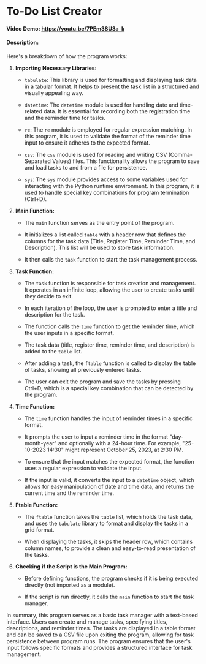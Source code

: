 # To-Do List Creator
#### Video Demo:  <https://youtu.be/7PEm38U3a_k>
#### Description:
Here's a breakdown of how the program works:

1. **Importing Necessary Libraries:**

   - `tabulate`: This library is used for formatting and displaying task data in a tabular format. It helps to present the task list in a structured and visually appealing way.

   - `datetime`: The `datetime` module is used for handling date and time-related data. It is essential for recording both the registration time and the reminder time for tasks.

   - `re`: The `re` module is employed for regular expression matching. In this program, it is used to validate the format of the reminder time input to ensure it adheres to the expected format.

   - `csv`: The `csv` module is used for reading and writing CSV (Comma-Separated Values) files. This functionality allows the program to save and load tasks to and from a file for persistence.

   - `sys`: The `sys` module provides access to some variables used for interacting with the Python runtime environment. In this program, it is used to handle special key combinations for program termination (Ctrl+D).

2. **Main Function:**

   - The `main` function serves as the entry point of the program.

   - It initializes a list called `table` with a header row that defines the columns for the task data (Title, Register Time, Reminder Time, and Description). This list will be used to store task information.

   - It then calls the `task` function to start the task management process.

3. **Task Function:**

   - The `task` function is responsible for task creation and management. It operates in an infinite loop, allowing the user to create tasks until they decide to exit.

   - In each iteration of the loop, the user is prompted to enter a title and description for the task.

   - The function calls the `time` function to get the reminder time, which the user inputs in a specific format.

   - The task data (title, register time, reminder time, and description) is added to the `table` list.

   - After adding a task, the `ftable` function is called to display the table of tasks, showing all previously entered tasks.

   - The user can exit the program and save the tasks by pressing Ctrl+D, which is a special key combination that can be detected by the program.

4. **Time Function:**

   - The `time` function handles the input of reminder times in a specific format.

   - It prompts the user to input a reminder time in the format "day-month-year" and optionally with a 24-hour time. For example, "25-10-2023 14:30" might represent October 25, 2023, at 2:30 PM.

   - To ensure that the input matches the expected format, the function uses a regular expression to validate the input.

   - If the input is valid, it converts the input to a `datetime` object, which allows for easy manipulation of date and time data, and returns the current time and the reminder time.

5. **Ftable Function:**

   - The `ftable` function takes the `table` list, which holds the task data, and uses the `tabulate` library to format and display the tasks in a grid format.

   - When displaying the tasks, it skips the header row, which contains column names, to provide a clean and easy-to-read presentation of the tasks.

6. **Checking if the Script is the Main Program:**

   - Before defining functions, the program checks if it is being executed directly (not imported as a module).

   - If the script is run directly, it calls the `main` function to start the task manager.

In summary, this program serves as a basic task manager with a text-based interface. Users can create and manage tasks, specifying titles, descriptions, and reminder times. The tasks are displayed in a table format and can be saved to a CSV file upon exiting the program, allowing for task persistence between program runs. The program ensures that the user's input follows specific formats and provides a structured interface for task management.